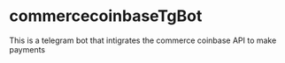 # commercecoinbaseTgBot
This is a telegram bot that intigrates the commerce coinbase API  to make payments 
